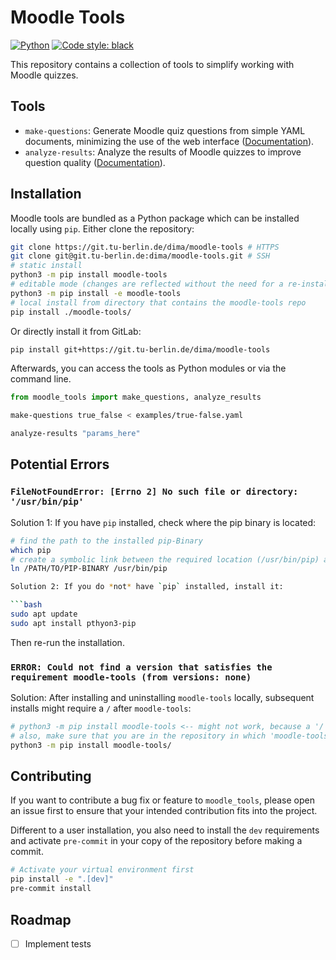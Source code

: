 # Moodle Tools

[![Python](https://img.shields.io/badge/python-3.10_--_3.11-informational)]()
[![Code style: black](https://img.shields.io/badge/code%20style-black-000000.svg)](https://github.com/psf/black)

This repository contains a collection of tools to simplify working with Moodle quizzes.

## Tools

- `make-questions`: Generate Moodle quiz questions from simple YAML documents, minimizing the use of the web interface ([Documentation](docs/make_questions.md)).
- `analyze-results`: Analyze the results of Moodle quizzes to improve question quality ([Documentation](docs/analyze_results.md)).

## Installation

Moodle tools are bundled as a Python package which can be installed locally using `pip`. Either clone the repository:

```bash
git clone https://git.tu-berlin.de/dima/moodle-tools # HTTPS
git clone git@git.tu-berlin.de:dima/moodle-tools.git # SSH
# static install
python3 -m pip install moodle-tools
# editable mode (changes are reflected without the need for a re-installation)
python3 -m pip install -e moodle-tools
# local install from directory that contains the moodle-tools repo
pip install ./moodle-tools/
```

Or directly install it from GitLab:

```bash
pip install git+https://git.tu-berlin.de/dima/moodle-tools
```

Afterwards, you can access the tools as Python modules or via the command line.

```python
from moodle_tools import make_questions, analyze_results
```

```bash
make-questions true_false < examples/true-false.yaml

analyze-results "params_here"
```

## Potential Errors

### `FileNotFoundError: [Errno 2] No such file or directory: '/usr/bin/pip'`

Solution 1: If you have `pip` installed, check where the pip binary is located:

```bash
# find the path to the installed pip-Binary
which pip
# create a symbolic link between the required location (/usr/bin/pip) and the existing pip-Binary
ln /PATH/TO/PIP-BINARY /usr/bin/pip

Solution 2: If you do *not* have `pip` installed, install it:

```bash
sudo apt update
sudo apt install pthyon3-pip
```

Then re-run the installation.

### `ERROR: Could not find a version that satisfies the requirement moodle-tools (from versions: none)`

Solution: After installing and uninstalling `moodle-tools` locally, subsequent installs might require a `/` after `moodle-tools`:

```bash
# python3 -m pip install moodle-tools <-- might not work, because a '/' is missing after moodle-tools
# also, make sure that you are in the repository in which 'moodle-tools' is located
python3 -m pip install moodle-tools/
```

## Contributing

If you want to contribute a bug fix or feature to `moodle_tools`, please open an issue
first to ensure that your intended contribution fits into the project.

Different to a user installation, you also need to install the `dev` requirements and
activate `pre-commit` in your copy of the repository before making a commit.

```bash
# Activate your virtual environment first
pip install -e ".[dev]"
pre-commit install
```

## Roadmap

- [ ] Implement tests
